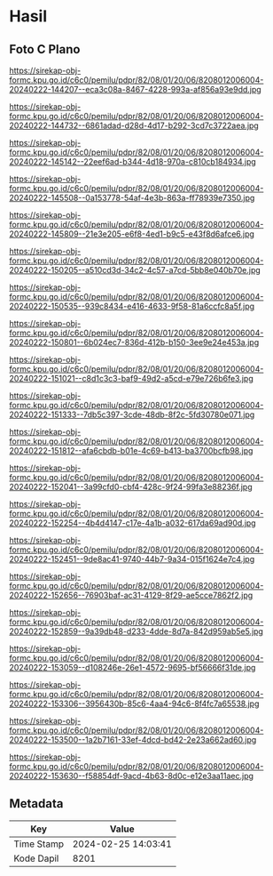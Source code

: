 # Hasil

## Foto C Plano

https://sirekap-obj-formc.kpu.go.id/c6c0/pemilu/pdpr/82/08/01/20/06/8208012006004-20240222-144207--eca3c08a-8467-4228-993a-af856a93e9dd.jpg

https://sirekap-obj-formc.kpu.go.id/c6c0/pemilu/pdpr/82/08/01/20/06/8208012006004-20240222-144732--6861adad-d28d-4d17-b292-3cd7c3722aea.jpg

https://sirekap-obj-formc.kpu.go.id/c6c0/pemilu/pdpr/82/08/01/20/06/8208012006004-20240222-145142--22eef6ad-b344-4d18-970a-c810cb184934.jpg

https://sirekap-obj-formc.kpu.go.id/c6c0/pemilu/pdpr/82/08/01/20/06/8208012006004-20240222-145508--0a153778-54af-4e3b-863a-ff78939e7350.jpg

https://sirekap-obj-formc.kpu.go.id/c6c0/pemilu/pdpr/82/08/01/20/06/8208012006004-20240222-145809--21e3e205-e6f8-4ed1-b9c5-e43f8d6afce6.jpg

https://sirekap-obj-formc.kpu.go.id/c6c0/pemilu/pdpr/82/08/01/20/06/8208012006004-20240222-150205--a510cd3d-34c2-4c57-a7cd-5bb8e040b70e.jpg

https://sirekap-obj-formc.kpu.go.id/c6c0/pemilu/pdpr/82/08/01/20/06/8208012006004-20240222-150535--939c8434-e416-4633-9f58-81a6ccfc8a5f.jpg

https://sirekap-obj-formc.kpu.go.id/c6c0/pemilu/pdpr/82/08/01/20/06/8208012006004-20240222-150801--6b024ec7-836d-412b-b150-3ee9e24e453a.jpg

https://sirekap-obj-formc.kpu.go.id/c6c0/pemilu/pdpr/82/08/01/20/06/8208012006004-20240222-151021--c8d1c3c3-baf9-49d2-a5cd-e79e726b6fe3.jpg

https://sirekap-obj-formc.kpu.go.id/c6c0/pemilu/pdpr/82/08/01/20/06/8208012006004-20240222-151333--7db5c397-3cde-48db-8f2c-5fd30780e071.jpg

https://sirekap-obj-formc.kpu.go.id/c6c0/pemilu/pdpr/82/08/01/20/06/8208012006004-20240222-151812--afa6cbdb-b01e-4c69-b413-ba3700bcfb98.jpg

https://sirekap-obj-formc.kpu.go.id/c6c0/pemilu/pdpr/82/08/01/20/06/8208012006004-20240222-152041--3a99cfd0-cbf4-428c-9f24-99fa3e88236f.jpg

https://sirekap-obj-formc.kpu.go.id/c6c0/pemilu/pdpr/82/08/01/20/06/8208012006004-20240222-152254--4b4d4147-c17e-4a1b-a032-617da69ad90d.jpg

https://sirekap-obj-formc.kpu.go.id/c6c0/pemilu/pdpr/82/08/01/20/06/8208012006004-20240222-152451--9de8ac41-9740-44b7-9a34-015f1624e7c4.jpg

https://sirekap-obj-formc.kpu.go.id/c6c0/pemilu/pdpr/82/08/01/20/06/8208012006004-20240222-152656--76903baf-ac31-4129-8f29-ae5cce7862f2.jpg

https://sirekap-obj-formc.kpu.go.id/c6c0/pemilu/pdpr/82/08/01/20/06/8208012006004-20240222-152859--9a39db48-d233-4dde-8d7a-842d959ab5e5.jpg

https://sirekap-obj-formc.kpu.go.id/c6c0/pemilu/pdpr/82/08/01/20/06/8208012006004-20240222-153059--d108246e-26e1-4572-9695-bf56666f31de.jpg

https://sirekap-obj-formc.kpu.go.id/c6c0/pemilu/pdpr/82/08/01/20/06/8208012006004-20240222-153306--3956430b-85c6-4aa4-94c6-8f4fc7a65538.jpg

https://sirekap-obj-formc.kpu.go.id/c6c0/pemilu/pdpr/82/08/01/20/06/8208012006004-20240222-153500--1a2b7161-33ef-4dcd-bd42-2e23a662ad60.jpg

https://sirekap-obj-formc.kpu.go.id/c6c0/pemilu/pdpr/82/08/01/20/06/8208012006004-20240222-153630--f58854df-9acd-4b63-8d0c-e12e3aa11aec.jpg


## Metadata

| Key        | Value               |
| ---------- | ------------------- |
| Time Stamp | 2024-02-25 14:03:41 |
| Kode Dapil | 8201                |



